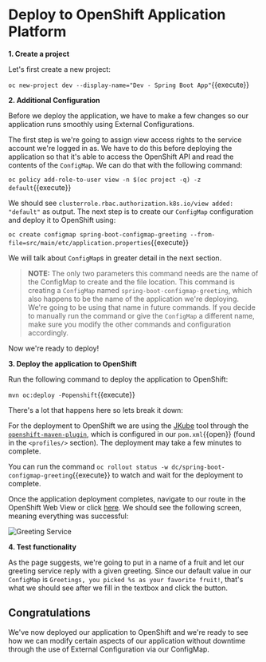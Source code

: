 # Deploy to OpenShift Application Platform

**1. Create a project**

Let's first create a new project:

``oc new-project dev --display-name="Dev - Spring Boot App"``{{execute}}

**2. Additional Configuration**

Before we deploy the application, we have to make a few changes so our application runs smoothly using External Configurations.

The first step is we're going to assign view access rights to the service account we're logged in as. We have to do this before deploying the application so that it's able to access the OpenShift API and read the contents of the `ConfigMap`. We can do that with the following command:

``oc policy add-role-to-user view -n $(oc project -q) -z default``{{execute}}

We should see `clusterrole.rbac.authorization.k8s.io/view added: "default"` as output. The next step is to create our `ConfigMap` configuration and deploy it to OpenShift using:

``oc create configmap spring-boot-configmap-greeting --from-file=src/main/etc/application.properties``{{execute}}

We will talk about `ConfigMap`s in greater detail in the next section.

>**NOTE:** The only two parameters this command needs are the name of the ConfigMap to create and the file location. This command is creating a `ConfigMap` named `spring-boot-configmap-greeting`, which also happens to be the name of the application we're deploying. We're going to be using that name in future commands. If you decide to manually run the command or give the `ConfigMap` a different name, make sure you modify the other commands and configuration accordingly.

Now we're ready to deploy!

**3. Deploy the application to OpenShift**

Run the following command to deploy the application to OpenShift:

``mvn oc:deploy -Popenshift``{{execute}}

There's a lot that happens here so lets break it down:

For the deployment to OpenShift we are using the [JKube](https://www.eclipse.org/jkube/) tool through the [`openshift-maven-plugin`](https://www.eclipse.org/jkube/docs/openshift-maven-plugin), which is configured in our ``pom.xml``{{open}} (found in the `<profiles/>` section). The deployment may take a few minutes to complete.

You can run the command ``oc rollout status -w dc/spring-boot-configmap-greeting``{{execute}} to watch and wait for the deployment to complete.

Once the application deployment completes, navigate to our route in the OpenShift Web View or click [here](http://spring-boot-configmap-greeting-dev.[[HOST_SUBDOMAIN]]-80-[[KATACODA_HOST]].environments.katacoda.com/). We should see the following screen, meaning everything was successful:

![Greeting Service](/openshift/assets/middleware/rhoar-microservices/greeting-service-mini.png)

**4. Test functionality**

As the page suggests, we're going to put in a name of a fruit and let our greeting service reply with a given greeting. Since our default value in our `ConfigMap` is `Greetings, you picked %s as your favorite fruit!`, that's what we should see after we fill in the textbox and click the button. 

## Congratulations

We've now deployed our application to OpenShift and we're ready to see how we can modify certain aspects of our application without downtime through the use of External Configuration via our ConfigMap.